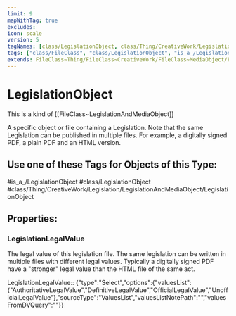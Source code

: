 ```yaml
---
limit: 9
mapWithTag: true
excludes:
icon: scale
version: 5
tagNames: [class/LegislationObject, class/Thing/CreativeWork/Legislation/LegislationAndMediaObject/LegislationObject, is_a_/LegislationObject, schema-org/LegislationObject]
tags: ["class/FileClass", "class/LegislationObject", "is_a_/LegislationObject", "class/Thing/CreativeWork/Legislation/LegislationAndMediaObject/LegislationObject"]
extends: FileClass~Thing/FileClass~CreativeWork/FileClass~MediaObject/FileClass~LegislationAndMediaObject
---
```


# LegislationObject
This is a kind of [[FileClass~LegislationAndMediaObject]]

A specific object or file containing a Legislation. Note that the same Legislation can be published in multiple files. For example, a digitally signed PDF, a plain PDF and an HTML version.


## Use one of these Tags for Objects of this Type:

#is_a_/LegislationObject
#class/LegislationObject
#class/Thing/CreativeWork/Legislation/LegislationAndMediaObject/LegislationObject

## Properties:

### LegislationLegalValue
The legal value of this legislation file. The same legislation can be written in multiple files with different legal values. Typically a digitally signed PDF have a "stronger" legal value than the HTML file of the same act.

LegislationLegalValue:: {"type":"Select","options":{"valuesList":{"AuthoritativeLegalValue","DefinitiveLegalValue","OfficialLegalValue","UnofficialLegalValue"},"sourceType":"ValuesList","valuesListNotePath":"","valuesFromDVQuery":""}}


